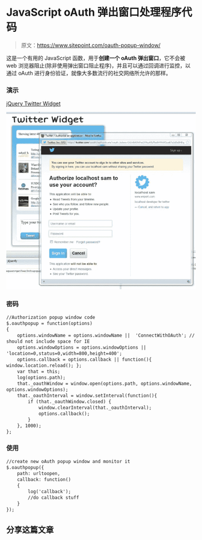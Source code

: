 # JavaScript oAuth 弹出窗口处理程序代码

> 原文：<https://www.sitepoint.com/oauth-popup-window/>

这是一个有用的 JavaScript 函数，用于**创建一个 oAuth 弹出窗口**，它不会被 web 浏览器阻止(除非使用弹出窗口阻止程序)，并且可以通过回调进行监控，以通过 oAuth 进行身份验证，就像大多数流行的社交网络所允许的那样。

### 演示

[jQuery Twitter Widget](http://jquery4u.com/twitter/)

![oauth-login](img/0f264e4f864c2e9295dea48c191db6b7.png "oauth-login")


### 密码

```
//Authorization popup window code
$.oauthpopup = function(options)
{
    options.windowName = options.windowName ||  'ConnectWithOAuth'; // should not include space for IE
    options.windowOptions = options.windowOptions || 'location=0,status=0,width=800,height=400';
    options.callback = options.callback || function(){ window.location.reload(); };
    var that = this;
    log(options.path);
    that._oauthWindow = window.open(options.path, options.windowName, options.windowOptions);
    that._oauthInterval = window.setInterval(function(){
        if (that._oauthWindow.closed) {
            window.clearInterval(that._oauthInterval);
            options.callback();
        }
    }, 1000);
};
```

### 使用

```
//create new oAuth popup window and monitor it
$.oauthpopup({
    path: urltoopen,
    callback: function()
    {
        log('callback');
        //do callback stuff
    }
});
```

## 分享这篇文章